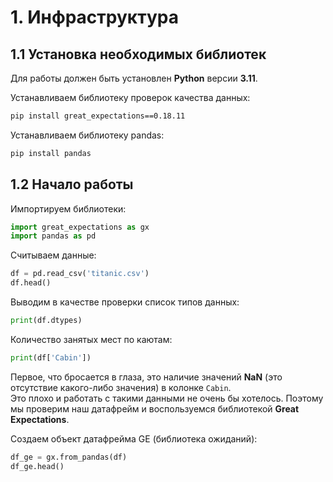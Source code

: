 # 1. Инфраструктура
## 1.1 Установка необходимых библиотек
Для работы должен быть установлен **Python** версии **3.11**.

Устанавливаем библиотеку проверок качества данных:

```bash
pip install great_expectations==0.18.11
```

Устанавливаем библиотеку pandas:

```bash
pip install pandas
```

## 1.2 Начало работы
Импортируем библиотеки:

```python
import great_expectations as gx
import pandas as pd
```

Считываем данные:

```python
df = pd.read_csv('titanic.csv')
df.head()
```

Выводим в качестве проверки список типов данных:

```python
print(df.dtypes)
```

Количество занятых мест по каютам:

```python
print(df['Cabin'])
```

Первое, что бросается в глаза, это наличие значений **NaN** (это отсутствие какого-либо значения) в колонке `Cabin`.  
Это плохо и работать с такими данными не очень бы хотелось. Поэтому мы проверим наш датафрейм и
воспользуемся библиотекой **Great Expectations**.


Создаем объект датафрейма GE (библиотека ожиданий):

```python
df_ge = gx.from_pandas(df)
df_ge.head()
```